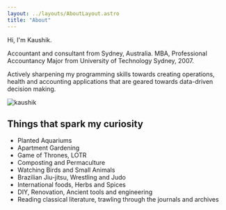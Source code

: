 ```yaml
---
layout: ../layouts/AboutLayout.astro
title: "About"
---
```


Hi, I'm Kaushik.

Accountant and consultant from Sydney, Australia. MBA, Professional Accountancy Major from University of Technology Sydney, 2007.

Actively sharpening my programming skills towards creating operations, health and accounting applications that are geared towards data-driven decision making.

<div>
  <img src="/assets/kaushik.png" class="sm:w-1/2 mx-auto" alt="kaushik">
</div>

## Things that spark my curiosity

- Planted Aquariums
- Apartment Gardening
- Game of Thrones, LOTR
- Composting and Permaculture
- Watching Birds and Small Animals
- Brazilian Jiu-jitsu, Wrestling and Judo
- International foods, Herbs and Spices
- DIY, Renovation, Ancient tools and engineering
- Reading classical literature, trawling through the journals and archives
